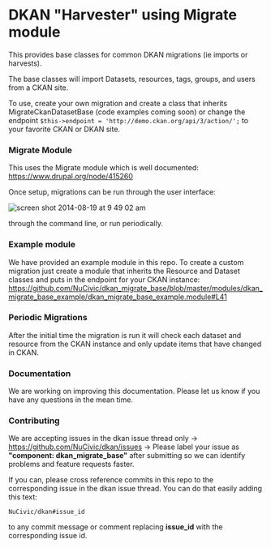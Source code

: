 DKAN "Harvester" using Migrate module
=================
This provides base classes for common DKAN migrations (ie imports or harvests).

The base classes will import Datasets, resources, tags, groups, and users from a CKAN site.

To use, create your own migration and create a class that inherits MigrateCkanDatasetBase (code examples coming soon) or change the endpoint ``$this->endpoint = 'http://demo.ckan.org/api/3/action/';`` to your favorite CKAN or DKAN site.

### Migrate Module
This uses the Migrate module which is well documented: https://www.drupal.org/node/415260

Once setup, migrations can be run through the user interface:

![screen shot 2014-08-19 at 9 49 02 am](https://cloud.githubusercontent.com/assets/512243/3968050/13c20b04-27b3-11e4-9365-3567a9adcc2d.png)

through the command line, or run periodically.

### Example module

We have provided an example module in this repo. To create a custom migration just create a module that inherits the Resource and Dataset classes and puts in the endpoint for your CKAN instance: https://github.com/NuCivic/dkan_migrate_base/blob/master/modules/dkan_migrate_base_example/dkan_migrate_base_example.module#L41

### Periodic Migrations
After the initial time the migration is run it will check each dataset and resource from the CKAN instance and only update items that have changed in CKAN.

### Documentation
We are working on improving this documentation. Please let us know if you have any questions in the mean time.


### Contributing

We are accepting issues in the dkan issue thread only -> https://github.com/NuCivic/dkan/issues -> Please label your issue as **"component: dkan_migrate_base"** after submitting so we can identify problems and feature requests faster.

If you can, please cross reference commits in this repo to the corresponding issue in the dkan issue thread. You can do that easily adding this text:

```
NuCivic/dkan#issue_id
``` 

to any commit message or comment replacing **issue_id** with the corresponding issue id.
